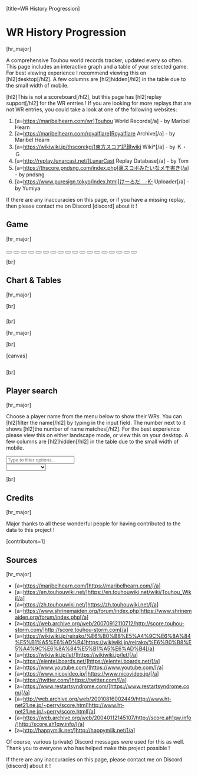 [title=WR History Progression]
# WR History Progression
[hr_major]  


A comprehensive Touhou world records tracker, updated every so often. This page includes an interactive graph and a table of your selected game. For best viewing experience I recommend viewing this on [hl2]desktop[/hl2]. A few columns are [hl2]hidden[/hl2] in the table due to the small width of mobile.

[hl2]This is not a scoreboard[/hl2], but this page has [hl2]replay support[/hl2] for the WR entries ! If you are looking for more replays that are not WR entries, you could take a look at one of the following websites:
1. [a=https://maribelhearn.com/wr]Touhou World Records[/a] - by Maribel Hearn
2. [a=https://maribelhearn.com/royalflare]Royalflare Archive[/a] - by Maribel Hearn
3. [a=https://wikiwiki.jp/thscorekg/]東方スコア記録wiki Wiki*[/a] - by Ｋ・Ｇ
4. [a=http://replay.lunarcast.net/]LunarCast Replay Database[/a] - by Tom
5. [a=https://thscore.pndsng.com/index.php]裏スコボみたいなメモ書き[/a] - by pndsng
6. [a=https://www.puresign.tokyo/index.html]けーろだ　-K- Uploader[/a] - by Yumiya

If there are any inaccuracies on this page, or if you have a missing replay, then please contact me on Discord [discord] about it !

## Game
[hr_major]


<div id="wr-game-buttons">
    <button href="#/wr/th01" data-game="th01" class="card-game">
        <div class="card-bg-image"></div>
        <span class="card-centered-text"></span>
        <div class="card-zigzag-left"></div>
        <div class="card-halftone-zigzag card-halftone"></div>
        <div class="card-halftone-right card-halftone"></div>
    </button>
    <button href="#/wr/th02" data-game="th02" class="card-game">
        <div class="card-bg-image"></div>
        <span class="card-centered-text"></span>
        <div class="card-zigzag-left"></div>
        <div class="card-halftone-zigzag card-halftone"></div>
        <div class="card-halftone-right card-halftone"></div>
    </button>
    <button href="#/wr/th03" data-game="th03" class="card-game">
        <div class="card-bg-image"></div>
        <span class="card-centered-text"></span>
        <div class="card-zigzag-left"></div>
        <div class="card-halftone-zigzag card-halftone"></div>
        <div class="card-halftone-right card-halftone"></div>
    </button>
    <button href="#/wr/th04" data-game="th04" class="card-game">
        <div class="card-bg-image"></div>
        <span class="card-centered-text"></span>
        <div class="card-zigzag-left"></div>
        <div class="card-halftone-zigzag card-halftone"></div>
        <div class="card-halftone-right card-halftone"></div>
    </button>
    <button href="#/wr/th05" data-game="th05" class="card-game">
        <div class="card-bg-image"></div>
        <span class="card-centered-text"></span>
        <div class="card-zigzag-left"></div>
        <div class="card-halftone-zigzag card-halftone"></div>
        <div class="card-halftone-right card-halftone"></div>
    </button>
    <button href="#/wr/th06" data-game="th06" class="card-game">
        <div class="card-bg-image"></div>
        <span class="card-centered-text"></span>
        <div class="card-zigzag-left"></div>
        <div class="card-halftone-zigzag card-halftone"></div>
        <div class="card-halftone-right card-halftone"></div>
    </button>
    <button href="#/wr/th07" data-game="th07" class="card-game">
        <div class="card-bg-image"></div>
        <span class="card-centered-text"></span>
        <div class="card-zigzag-left"></div>
        <div class="card-halftone-zigzag card-halftone"></div>
        <div class="card-halftone-right card-halftone"></div>
    </button>
    <button href="#/wr/th08" data-game="th08" class="card-game">
        <div class="card-bg-image"></div>
        <span class="card-centered-text"></span>
        <div class="card-zigzag-left"></div>
        <div class="card-halftone-zigzag card-halftone"></div>
        <div class="card-halftone-right card-halftone"></div>
    </button>
    <!-- <button href="#/wr/th09" data-game="th09" class="card-game">
        <div class="card-bg-image"></div>
        <span class="card-centered-text"></span>
        <div class="card-zigzag-left"></div>
        <div class="card-halftone-zigzag card-halftone"></div>
        <div class="card-halftone-right card-halftone"></div>
    </button> -->
    <button href="#/wr/th10" data-game="th10" class="card-game">
        <div class="card-bg-image"></div>
        <span class="card-centered-text"></span>
        <div class="card-zigzag-left"></div>
        <div class="card-halftone-zigzag card-halftone"></div>
        <div class="card-halftone-right card-halftone"></div>
    </button>
    <button href="#/wr/th11" data-game="th11" class="card-game">
        <div class="card-bg-image"></div>
        <span class="card-centered-text"></span>
        <div class="card-zigzag-left"></div>
        <div class="card-halftone-zigzag card-halftone"></div>
        <div class="card-halftone-right card-halftone"></div>
    </button>
    <button href="#/wr/th12" data-game="th12" class="card-game">
        <div class="card-bg-image"></div>
        <span class="card-centered-text"></span>
        <div class="card-zigzag-left"></div>
        <div class="card-halftone-zigzag card-halftone"></div>
        <div class="card-halftone-right card-halftone"></div>
    </button>
    <button href="#/wr/th128" data-game="th128" class="card-game">
        <div class="card-bg-image"></div>
        <span class="card-centered-text"></span>
        <div class="card-zigzag-left"></div>
        <div class="card-halftone-zigzag card-halftone"></div>
        <div class="card-halftone-right card-halftone"></div>
    </button>
    <button href="#/wr/th13" data-game="th13" class="card-game">
        <div class="card-bg-image"></div>
        <span class="card-centered-text"></span>
        <div class="card-zigzag-left"></div>
        <div class="card-halftone-zigzag card-halftone"></div>
        <div class="card-halftone-right card-halftone"></div>
    </button>
    <button href="#/wr/th14" data-game="th14" class="card-game">
        <div class="card-bg-image"></div>
        <span class="card-centered-text"></span>
        <div class="card-zigzag-left"></div>
        <div class="card-halftone-zigzag card-halftone"></div>
        <div class="card-halftone-right card-halftone"></div>
    </button>
    <button href="#/wr/th15" data-game="th15" class="card-game">
        <div class="card-bg-image"></div>
        <span class="card-centered-text"></span>
        <div class="card-zigzag-left"></div>
        <div class="card-halftone-zigzag card-halftone"></div>
        <div class="card-halftone-right card-halftone"></div>
    </button>
    <button href="#/wr/th16" data-game="th16" class="card-game">
        <div class="card-bg-image"></div>
        <span class="card-centered-text"></span>
        <div class="card-zigzag-left"></div>
        <div class="card-halftone-zigzag card-halftone"></div>
        <div class="card-halftone-right card-halftone"></div>
    </button>
    <button href="#/wr/th17" data-game="th17" class="card-game">
        <div class="card-bg-image"></div>
        <span class="card-centered-text"></span>
        <div class="card-zigzag-left"></div>
        <div class="card-halftone-zigzag card-halftone"></div>
        <div class="card-halftone-right card-halftone"></div>
    </button>
    <button href="#/wr/th18" data-game="th18" class="card-game">
        <div class="card-bg-image"></div>
        <span class="card-centered-text"></span>
        <div class="card-zigzag-left"></div>
        <div class="card-halftone-zigzag card-halftone"></div>
        <div class="card-halftone-right card-halftone"></div>
    </button>
</div>

[br]

## Chart & Tables
[hr_major]
<div id="wr-toggle-switch" class="toggle-buttons" style="margin-bottom: 1em"></div>
<div id="wr-difficulty-buttons" class="toggle-buttons"></div>
[br]

<div id="wr-chart-wrapper"></div>
<div id="legend-toggle-all" style="min-height:10px"></div>
<div id="legend-container"></div>

[br]

[hr_major]

[br]

[canvas]

<section id='main-wr-tables' style="display: grid; justify-items: stretch; justify-content: center;">
<div id="wr-table-buttons"></div>
<div id="wr-tables"></div>
</section>

[br]

## Player search
[hr_major]

Choose a player name from the menu below to show their WRs. You can [hl2]filter the name[/hl2] by typing in the input field. The number next to it shows [hl2]the number of name matches[/hl2]. For the best experience please view this on either landscape mode, or view this on your desktop. A few columns are [hl2]hidden[/hl2] in the table due to the small width of mobile.
<div class="input-wrapper">
  <div class="number-wrapper">
    <div style="display: table;">
      <output id="nameCount" name="result" for="nameDropdown"></output>
    </div>
    <input type="text" id="filterInput" placeholder="Type to filter options..." list="nameDropdown" />
  </div>
  <div class="number-wrapper">
    <div style="display: table;">
      <output id="wrCount" name="result" for="nameDropdown"></output>
    </div>
    <select id="nameDropdown">
      <option value="" id="dropdown" disabled>Select a name</option>
    </select>
  </div>
</div>
<div id="scoreInfo">
  <div id="scoresTable"></div>
</div>


[br]

## Credits
[hr_major]

Major thanks to all these wonderful people for having contributed to the data to this project !

[contributors=1]

## Sources
[hr_major]

+ [a=https://maribelhearn.com/]https://maribelhearn.com/[/a]
+ [a=https://en.touhouwiki.net/]https://en.touhouwiki.net/wiki/Touhou_Wiki[/a]
+ [a=https://zh.touhouwiki.net/]https://zh.touhouwiki.net/[/a]
+ [a=https://www.shrinemaiden.org/forum/index.php]https://www.shrinemaiden.org/forum/index.php[/a]
+ [a=https://web.archive.org/web/20070912110712/http://score.touhou-storm.com/]http://score.touhou-storm.com[/a]
+ [a=https://wikiwiki.jp/reirako/%E6%B0%B8%E5%A4%9C%E6%8A%84%E5%B1%A5%E6%AD%B4]https://wikiwiki.jp/reirako/%E6%B0%B8%E5%A4%9C%E6%8A%84%E5%B1%A5%E6%AD%B4[/a]
+ [a=https://wikiwiki.jp/let/]https://wikiwiki.jp/let/[/a]
+ [a=https://eientei.boards.net/]https://eientei.boards.net/[/a]
+ [a=https://www.youtube.com/]https://www.youtube.com/[/a]
+ [a=https://www.nicovideo.jp/]https://www.nicovideo.jp/[/a]
+ [a=https://twitter.com/]https://twitter.com/[/a]
+ [a=https://www.restartsyndrome.com/]https://www.restartsyndrome.com/[/a]
+ [a=http://web.archive.org/web/20010816002449/http://www.ht-net21.ne.jp/~perry/score.html]http://www.ht-net21.ne.jp/~perry/score.html[/a]
+ [a=https://web.archive.org/web/20040112145107/http://score.ah1qw.info/]http://score.ah1qw.info/[/a]
+ [a=http://happymilk.net/]http://happymilk.net/[/a]


Of course, various (private) Discord messages were used for this as well. Thank you to everyone who has helped make this project possible !

If there are any inaccuracies on this page, please contact me on Discord [discord] about it !



